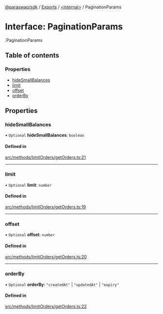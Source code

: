 [@paraswap/sdk](../README.md) / [Exports](../modules.md) / [<internal\>](../modules/internal_.md) / PaginationParams

# Interface: PaginationParams

[<internal>](../modules/internal_.md).PaginationParams

## Table of contents

### Properties

- [hideSmallBalances](internal_.PaginationParams.md#hidesmallbalances)
- [limit](internal_.PaginationParams.md#limit)
- [offset](internal_.PaginationParams.md#offset)
- [orderBy](internal_.PaginationParams.md#orderby)

## Properties

### hideSmallBalances

• `Optional` **hideSmallBalances**: `boolean`

#### Defined in

[src/methods/limitOrders/getOrders.ts:21](https://github.com/paraswap/paraswap-sdk/blob/chore/txParams_positiveSlippageToUser/src/methods/limitOrders/getOrders.ts#L21)

___

### limit

• `Optional` **limit**: `number`

#### Defined in

[src/methods/limitOrders/getOrders.ts:19](https://github.com/paraswap/paraswap-sdk/blob/chore/txParams_positiveSlippageToUser/src/methods/limitOrders/getOrders.ts#L19)

___

### offset

• `Optional` **offset**: `number`

#### Defined in

[src/methods/limitOrders/getOrders.ts:20](https://github.com/paraswap/paraswap-sdk/blob/chore/txParams_positiveSlippageToUser/src/methods/limitOrders/getOrders.ts#L20)

___

### orderBy

• `Optional` **orderBy**: ``"createdAt"`` \| ``"updatedAt"`` \| ``"expiry"``

#### Defined in

[src/methods/limitOrders/getOrders.ts:22](https://github.com/paraswap/paraswap-sdk/blob/chore/txParams_positiveSlippageToUser/src/methods/limitOrders/getOrders.ts#L22)

